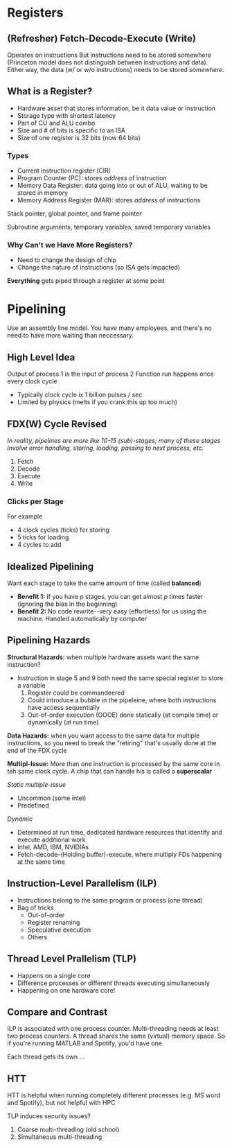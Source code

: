 # Registers

## (Refresher) Fetch-Decode-Execute (Write)
Operates on instructions
But instructions need to be stored somewhere (Princeton model does not distinguish between instructions and data). Either way, the data (w/ or w/o instructions) needs to be stored *somewhere*.

## What is a Register?
- Hardware asset that stores information, be it data value or instruction
- Storage type with shortest latency
- Part of CU and ALU combo
- Size and \# of bits is specific to an ISA
- Size of one register is 32 bits (now 64 bits)

### Types
- Current instruction register (CIR)
- Program Counter (PC): stores *address* of instruction
- Memory Data Register: data going into or out of ALU, waiting to be stored in memory
- Memory Address Register (MAR): stores *address* of instructions

Stack pointer, global pointer, and frame pointer

Subroutine arguments, temporary variables, saved temporary variables

### Why Can't we Have More Registers?
- Need to change the design of chip
- Change the nature of instructions (so ISA gets impacted)

**Everything** gets piped through a register at some point

# Pipelining

Use an assembly line model. You have many employees, and there's no need to have more waiting than neccessary.

## High Level Idea
Output of process 1 is the input of process 2
Function run happens once every clock cycle 
- Typically clock cycle ix 1 billion pulses / sec
- Limited by physics (melts if you crank this up too much)

## FDX(W) Cycle Revised
*In reality, pipelines are more like 10-15 (sub)-stages; many of these stages involve error handling, storing, loading, passing to next process, etc.*

1. Fetch
2. Decode
3. Execute
4. Write

### Clicks per Stage
For example
- 4 clock cycles (ticks) for storing
- 5 ticks for loading
- 4 cycles to add

## Idealized Pipelining
Want each stage to take the same amount of time (called **balanced**)

- **Benefit 1:** If you have *p* stages, you can get almost *p* times faster (ignoring the bias in the beginning)
- **Benefit 2:** No code rewrite--very easy (effortless) for us using the machine. Handled automatically by computer

## Pipelining Hazards

**Structural Hazards:** when multiple hardware assets want the same instruction?
- Instruction in stage 5 and 9 both need the same special register to store a variable
    1. Register could be commandeered
    2. Could introduce a bubble in the pipeleine, where both instructions have access sequentially
    3. Out-of-order execution (OOOE) done statically (at compile time) or dynamically (at run time)

**Data Hazards:** when you want access to the same data for multiple instructions, so you need to break the "retiring" that's usually done at the end of the FDX cycle

**Multipl-Issue:**
More than one instruction is processed by the same core in teh same clock cycle. A chip that can handle his is called a **superscalar**

*Static multiple-issue*
- Uncommon (some intel)
- Predefined

*Dynamic*
- Determined at run time, dedicated hardware resources that identify and execute additional work
- Intel, AMD, IBM, NVIDIAs
- Fetch-decode-(Holding buffer)-execute, where multiply FDs happening at the same time

## Instruction-Level Parallelism (ILP)
- Instructions belong to the same program or process (one thread)
- Bag of tricks
    - Out-of-order
    - Register renaming
    - Speculative execution
    - Others

## Thread Level Prallelism (TLP)
- Happens on a single core 
- Difference processes or different threads executing simultaneously 
- Happening on one hardware core!

## Compare and Contrast
ILP is associated with one process counter. Multi-threading needs at least two process counters. A thread shares the same (virtual) memory space. So if you're running MATLAB and Spotify, you'd have one 

Each thread gets its own ...

## HTT
HTT is helpful when running completely different processes (e.g. MS word and Spotify), but not helpful with HPC

TLP induces security issues?

1. Coarse multi-threading (old school)
2. Simultaneous multi-threading
